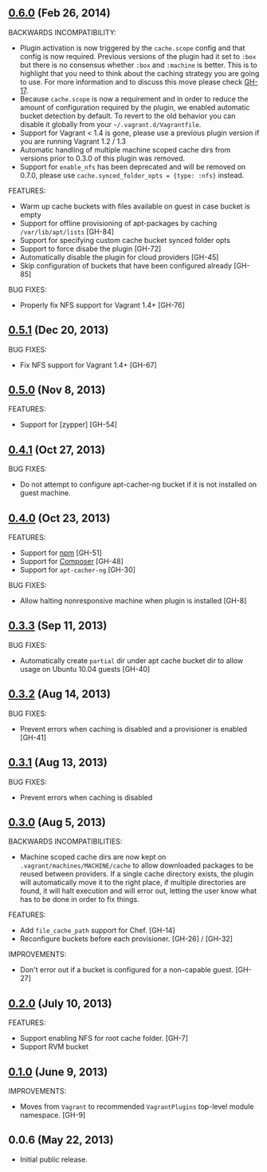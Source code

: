 ## [0.6.0](https://github.com/fgrehm/vagrant-cachier/compare/v0.5.1...v0.6.0) (Feb 26, 2014)

BACKWARDS INCOMPATIBILITY:

  - Plugin activation is now triggered by the `cache.scope` config and that config
    is now required. Previous versions of the plugin had it set to `:box` but
    there is no consensus whether `:box` and `:machine` is better. This is to
    highlight that you need to think about the caching strategy you are going
    to use. For more information and to discuss this move please check [GH-17](https://github.com/fgrehm/vagrant-cachier/issues/17).
  - Because `cache.scope` is now a requirement and in order to reduce the amount of
    configuration required by the plugin, we enabled automatic bucket detection by
    default. To revert to the old behavior you can disable it globally from your
    `~/.vagrant.d/Vagrantfile`.
  - Support for Vagrant < 1.4 is gone, please use a previous plugin version if
    you are running Vagrant 1.2 / 1.3
  - Automatic handling of multiple machine scoped cache dirs from versions
    prior to 0.3.0 of this plugin was removed.
  - Support for `enable_nfs` has been deprecated and will be removed on 0.7.0,
    please use `cache.synced_folder_opts = {type: :nfs}` instead.

FEATURES:

  - Warm up cache buckets with files available on guest in case bucket is empty
  - Support for offline provisioning of apt-packages by caching `/var/lib/apt/lists` [GH-84]
  - Support for specifying custom cache bucket synced folder opts
  - Support to force disabe the plugin [GH-72]
  - Automatically disable the plugin for cloud providers [GH-45]
  - Skip configuration of buckets that have been configured already [GH-85]

BUG FIXES:

  - Properly fix NFS support for Vagrant 1.4+ [GH-76]

## [0.5.1](https://github.com/fgrehm/vagrant-cachier/compare/v0.5.0...v0.5.1) (Dec 20, 2013)

BUG FIXES:

  - Fix NFS support for Vagrant 1.4+ [GH-67]

## [0.5.0](https://github.com/fgrehm/vagrant-cachier/compare/v0.4.1...v0.5.0) (Nov 8, 2013)

FEATURES:

  - Support for [zypper] [GH-54]

## [0.4.1](https://github.com/fgrehm/vagrant-cachier/compare/v0.4.0...v0.4.1) (Oct 27, 2013)

BUG FIXES:

  - Do not attempt to configure apt-cacher-ng bucket if it is not installed on guest
    machine.

## [0.4.0](https://github.com/fgrehm/vagrant-cachier/compare/v0.3.3...v0.4.0) (Oct 23, 2013)

FEATURES:

  - Support for [npm](https://npmjs.org/) [GH-51]
  - Support for [Composer](http://getcomposer.org/) [GH-48]
  - Support for `apt-cacher-ng` [GH-30]

BUG FIXES:

  - Allow halting nonresponsive machine when plugin is installed [GH-8]

## [0.3.3](https://github.com/fgrehm/vagrant-cachier/compare/v0.3.2...v0.3.3) (Sep 11, 2013)

BUG FIXES:

  - Automatically create `partial` dir under apt cache bucket dir to allow usage
    on Ubuntu 10.04 guests [GH-40]

## [0.3.2](https://github.com/fgrehm/vagrant-cachier/compare/v0.3.1...v0.3.2) (Aug 14, 2013)

BUG FIXES:

  - Prevent errors when caching is disabled and a provisioner is enabled [GH-41]

## [0.3.1](https://github.com/fgrehm/vagrant-cachier/compare/v0.3.0...v0.3.1) (Aug 13, 2013)

BUG FIXES:

  - Prevent errors when caching is disabled

## [0.3.0](https://github.com/fgrehm/vagrant-cachier/compare/v0.2.0...v0.3.0) (Aug 5, 2013)

BACKWARDS INCOMPATIBILITIES:

  - Machine scoped cache dirs are now kept on `.vagrant/machines/MACHINE/cache`
    to allow downloaded packages to be reused between providers. If a single cache
    directory exists, the plugin will automatically move it to the right place,
    if multiple directories are found, it will halt execution and will error out,
    letting the user know what has to be done in order to fix things.

FEATURES:

  - Add `file_cache_path` support for Chef. [GH-14]
  - Reconfigure buckets before each provisioner. [GH-26] / [GH-32]

IMPROVEMENTS:

  - Don't error out if a bucket is configured for a non-capable guest. [GH-27]

## [0.2.0](https://github.com/fgrehm/vagrant-cachier/compare/v0.1.0...v0.2.0) (July 10, 2013)

FEATURES:

  - Support enabling NFS for root cache folder. [GH-7]
  - Support RVM bucket

## [0.1.0](https://github.com/fgrehm/vagrant-cachier/compare/v0.0.6...v0.1.0) (June 9, 2013)

IMPROVEMENTS:

  - Moves from `Vagrant` to recommended `VagrantPlugins` top-level
    module namespace. [GH-9]

## 0.0.6 (May 22, 2013)

  - Initial public release.
